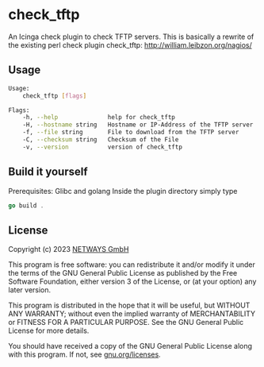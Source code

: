 # check_tftp

An Icinga check plugin to check TFTP servers.
This is basically a rewrite of the existing perl check plugin check_tftp: http://william.leibzon.org/nagios/

## Usage

```bash
Usage:
    check_tftp [flags]

Flags:
    -h, --help              help for check_tftp
    -H, --hostname string   Hostname or IP-Address of the TFTP server
    -f, --file string       File to download from the TFTP server
    -C, --checksum string   Checksum of the File
    -v, --version           version of check_tftp
```

## Build it yourself

Prerequisites: Glibc and golang
Inside the plugin directory simply type
```go
go build .
```

## License

Copyright (c) 2023 [NETWAYS GmbH](mailto:info@netways.de)

This program is free software: you can redistribute it and/or modify it under the terms of the GNU General Public
License as published by the Free Software Foundation, either version 3 of the License, or
(at your option) any later version.

This program is distributed in the hope that it will be useful, but WITHOUT ANY WARRANTY; without even the implied
warranty of MERCHANTABILITY or FITNESS FOR A PARTICULAR PURPOSE. See the GNU General Public License for more details.

You should have received a copy of the GNU General Public License along with this program. If not,
see [gnu.org/licenses](https://www.gnu.org/licenses/).

